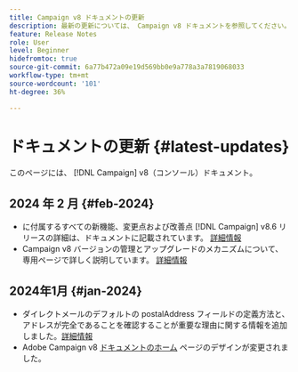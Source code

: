 ```yaml
---
title: Campaign v8 ドキュメントの更新
description: 最新の更新については、 Campaign v8 ドキュメントを参照してください。
feature: Release Notes
role: User
level: Beginner
hidefromtoc: true
source-git-commit: 6a77b472a09e19d569bb0e9a778a3a7819068033
workflow-type: tm+mt
source-wordcount: '101'
ht-degree: 36%

---
```



# ドキュメントの更新 {#latest-updates}

このページには、 [!DNL Campaign] v8（コンソール）ドキュメント。

## 2024 年 2 月 {#feb-2024}

* に付属するすべての新機能、変更点および改善点 [!DNL Campaign] v8.6 リリースの詳細は、ドキュメントに記載されています。 [詳細情報](release-notes.md)
* Campaign v8 バージョンの管理とアップグレードのメカニズムについて、専用ページで詳しく説明しています。 [詳細情報](upgrades.md)


## 2024年1月 {#jan-2024}

* ダイレクトメールのデフォルトの postalAddress フィールドの定義方法と、アドレスが完全であることを確認することが重要な理由に関する情報を追加しました。[詳細情報](../send/direct-mail.md)
* Adobe Campaign v8 [ドキュメントのホーム](../campaign-home.md) ページのデザインが変更されました。
